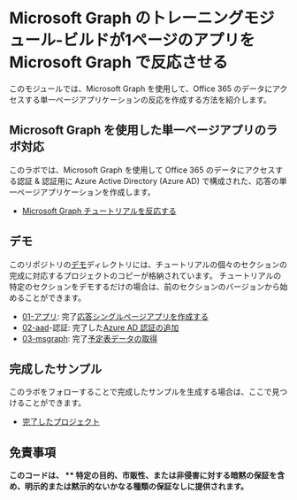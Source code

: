 # <a name="microsoft-graph-training-module---build-react-single-page-apps-with-microsoft-graph"></a>Microsoft Graph のトレーニングモジュール-ビルドが1ページのアプリを Microsoft Graph で反応させる

このモジュールでは、Microsoft Graph を使用して、Office 365 のデータにアクセスする単一ページアプリケーションの反応を作成する方法を紹介します。

## <a name="lab---react-single-page-apps-with-the-microsoft-graph"></a>Microsoft Graph を使用した単一ページアプリのラボ対応

このラボでは、Microsoft Graph を使用して Office 365 のデータにアクセスする認証 & 認証用に Azure Active Directory (Azure AD) で構成された、応答の単一ページアプリケーションを作成します。

- [Microsoft Graph チュートリアルを反応する](https://docs.microsoft.com/graph/training/react-tutorial)

## <a name="demos"></a>デモ

このリポジトリの[デモ](./demos)ディレクトリには、チュートリアルの個々のセクションの完成に対応するプロジェクトのコピーが格納されています。 チュートリアルの特定のセクションをデモするだけの場合は、前のセクションのバージョンから始めることができます。

- [01-アプリ](demos/01-create-app): 完了[応答シングルページアプリを作成する](https://docs.microsoft.com/graph/training/react-tutorial?tutorial-step=1)
- [02-aad](demos/02-add-aad-auth)-認証: 完了した[Azure AD 認証の追加](https://docs.microsoft.com/graph/training/react-tutorial?tutorial-step=3)
- [03-msgraph](demos/03-add-msgraph): 完了[予定表データの取得](https://docs.microsoft.com/graph/training/react-tutorial?tutorial-step=4)

## <a name="completed-sample"></a>完成したサンプル

このラボをフォローすることで完成したサンプルを生成する場合は、ここで見つけることができます。

- [完了したプロジェクト](demos/03-add-msgraph)

## <a name="disclaimer"></a>免責事項

**このコードは、 ** 特定の目的、市販性、または非侵害に対する暗黙の保証を含め、明示的または黙示的ないかなる種類の保証なしに提供されます。**